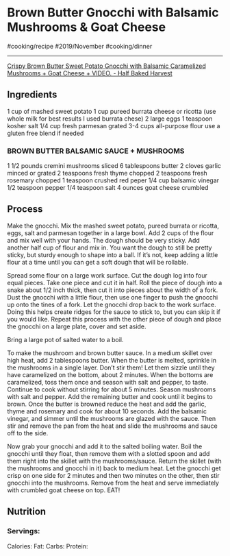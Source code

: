 # Brown Butter Gnocchi with Balsamic Mushrooms & Goat Cheese
#cooking/recipe #2019/November #cooking/dinner
- - - -
[Crispy Brown Butter Sweet Potato Gnocchi with Balsamic Caramelized Mushrooms + Goat Cheese + VIDEO. - Half Baked Harvest](https://www.halfbakedharvest.com/crispy-brown-butter-sweet-potato-gnocchi-balsamic-caramelized-mushrooms-goat-cheese/)

## Ingredients
1 cup of mashed sweet potato
1 cup pureed burrata cheese or ricotta (use whole milk for best results I used burrata chese)
2 large eggs
1 teaspoon kosher salt
1/4 cup fresh parmesan grated
3-4 cups all-purpose flour use a gluten free blend if needed

### BROWN BUTTER BALSAMIC SAUCE + MUSHROOMS
1 1/2 pounds cremini mushrooms sliced
6 tablespoons butter
2 cloves garlic minced or grated
2 teaspoons fresh thyme chopped
2 teaspoons fresh rosemary chopped
1 teaspoon crushed red peper
1/4 cup balsamic vinegar
1/2 teaspoon pepper
1/4 teaspoon salt
4 ounces goat cheese crumbled

## Process
Make the gnocchi. Mix the mashed sweet potato, pureed burrata or ricotta, eggs, salt and parmesan together in a large bowl. Add 2 cups of the flour and mix well with your hands. The dough should be very sticky. Add another half cup of flour and mix in. You want the dough to still be pretty sticky, but sturdy enough to shape into a ball. If it’s not, keep adding a little flour at a time until you can get a soft dough that will be rollable.

Spread some flour on a large work surface. Cut the dough log into four equal pieces. Take one piece and cut it in half. Roll the piece of dough into a snake about 1/2 inch thick, then cut it into pieces about the width of a fork. Dust the gnocchi with a little flour, then use one finger to push the gnocchi up onto the tines of a fork. Let the gnocchi drop back to the work surface. Doing this helps create ridges for the sauce to stick to, but you can skip it if you would like. Repeat this process with the other piece of dough and place the gnocchi on a large plate, cover and set aside.

Bring a large pot of salted water to a boil.

To make the mushroom and brown butter sauce. In a medium skillet over high heat, add 2 tablespoons butter. When the butter is melted, sprinkle in the mushrooms in a single layer. Don’t stir them! Let them sizzle until they have caramelized on the bottom, about 2 minutes. When the bottoms are caramelized, toss them once and season with salt and pepper, to taste. Continue to cook without stirring for about 5 minutes. Season mushrooms with salt and pepper. Add the remaining butter and cook until it begins to brown. Once the butter is browned reduce the heat and add the garlic, thyme and rosemary and cook for about 10 seconds. Add the balsamic vinegar, and simmer until the mushrooms are glazed with the sauce. Then stir and remove the pan from the heat and slide the mushrooms and sauce off to the side.

Now grab your gnocchi and add it to the salted boiling water. Boil the gnocchi until they float, then remove them with a slotted spoon and add them right into the skillet with the mushrooms/sauce. Return the skillet (with the mushrooms and gnocchi in it) back to medium heat. Let the gnocchi get crisp on one side for 2 minutes and then two minutes on the other, then stir gnocchi into the mushrooms. Remove from the heat and serve immediately with crumbled goat cheese on top. EAT!

## Nutrition
### Servings:
Calories: 
Fat: 
Carbs: 
Protein: 